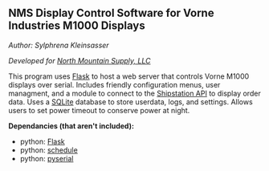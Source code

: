 ## NMS Display Control Software for Vorne Industries M1000 Displays
*Author: Sylphrena Kleinsasser*

*Developed for [North Mountain Supply, LLC](https://northmountainsupply.com)*

This program uses [Flask](https://flask.palletsprojects.com/en/2.1.x/) to host a web server that controls Vorne M1000 displays over serial. Includes friendly configuration menus, user managment, and a module to connect to the [Shipstation API](https://help.shipstation.com/hc/en-us/articles/360025856212-ShipStation-API) to display order data. Uses a [SQLite](https://docs.python.org/3/library/sqlite3.html) database to store userdata, logs, and settings. Allows users to set power timeout to conserve power at night.

**Dependancies (that aren't included):**
 - python: [Flask](https://flask.palletsprojects.com/en/2.1.x/installation)
 - python: [schedule](https://schedule.readthedocs.io/en/stable/installation.html)
 - python: [pyserial](https://pyserial.readthedocs.io/en/latest/pyserial.html#installation)
